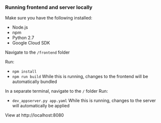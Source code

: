 ### Running frontend and server locally

Make sure you have the following installed:
- Node.js
- npm
- Python 2.7
- Google Cloud SDK

Navigate to the  `/frontend` folder

Run:
- `npm install`
- `npm run build`
While this is running, changes to the frontend will be automatically bundled

In a separate terminal, navigate to the `/` folder
Run:
- `dev_appserver.py app.yaml`
While this is running, changes to the server will automatically be applied

View at http://localhost:8080


